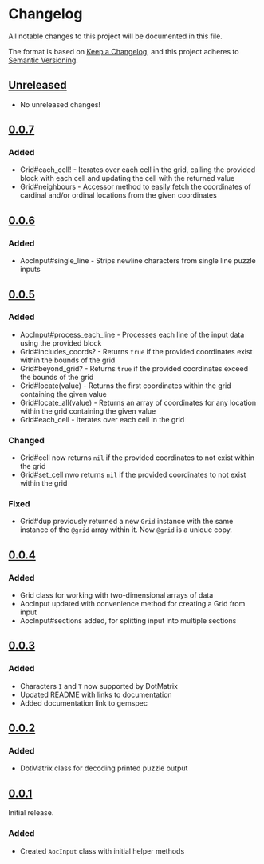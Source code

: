 # Changelog
All notable changes to this project will be documented in this file.

The format is based on [Keep a Changelog](https://keepachangelog.com/en/1.0.0/),
and this project adheres to [Semantic Versioning](https://semver.org/spec/v2.0.0.html).

## [Unreleased]
- No unreleased changes!

## [0.0.7]
### Added
- Grid#each_cell! - Iterates over each cell in the grid, calling the provided block with each cell and updating the cell with the returned value
- Grid#neighbours - Accessor method to easily fetch the coordinates of cardinal and/or ordinal locations from the given coordinates

## [0.0.6]
### Added
- AocInput#single_line - Strips newline characters from single line puzzle inputs

## [0.0.5]
### Added
- AocInput#process_each_line - Processes each line of the input data using the provided block
- Grid#includes_coords? - Returns `true` if the provided coordinates exist within the bounds of the grid
- Grid#beyond_grid? - Returns `true` if the provided coordinates exceed the bounds of the grid
- Grid#locate(value) - Returns the first coordinates within the grid containing the given value
- Grid#locate_all(value) - Returns an array of coordinates for any location within the grid containing the given value
- Grid#each_cell - Iterates over each cell in the grid

### Changed
- Grid#cell now returns `nil` if the provided coordinates to not exist within the grid
- Grid#set_cell nwo returns `nil` if the provided coordinates to not exist within the grid

### Fixed
- Grid#dup previously returned a new `Grid` instance with the same instance of the `@grid` array within it. Now `@grid` is a unique copy.

## [0.0.4]
### Added
- Grid class for working with two-dimensional arrays of data
- AocInput updated with convenience method for creating a Grid from input
- AocInput#sections added, for splitting input into multiple sections

## [0.0.3]
### Added
- Characters `I` and `T` now supported by DotMatrix
- Updated README with links to documentation
- Added documentation link to gemspec

## [0.0.2]
### Added
- DotMatrix class for decoding printed puzzle output

## [0.0.1]
Initial release.

### Added
- Created `AocInput` class with initial helper methods

[Unreleased]: https://github.com/pacso/aoc_rb_helpers/compare/v0.0.7...HEAD
[0.0.7]: https://github.com/pacso/aoc_rb_helpers/compare/v0.0.6...v0.0.7
[0.0.6]: https://github.com/pacso/aoc_rb_helpers/compare/v0.0.5...v0.0.6
[0.0.5]: https://github.com/pacso/aoc_rb_helpers/compare/v0.0.4...v0.0.5
[0.0.4]: https://github.com/pacso/aoc_rb_helpers/compare/v0.0.3...v0.0.4
[0.0.3]: https://github.com/pacso/aoc_rb_helpers/compare/v0.0.2...v0.0.3
[0.0.2]: https://github.com/pacso/aoc_rb_helpers/compare/v0.0.1...v0.0.2
[0.0.1]: https://github.com/pacso/aoc_rb_helpers
